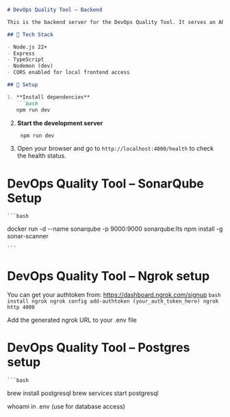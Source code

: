 ```markdown
# DevOps Quality Tool – Backend

This is the backend server for the DevOps Quality Tool. It serves an API that provides a health check and will later handle analysis of GitHub repositories.

## 🧰 Tech Stack

- Node.js 22+
- Express
- TypeScript
- Nodemon (dev)
- CORS enabled for local frontend access

## 🔧 Setup

1. **Install dependencies**
   ```bash
   npm run dev
   ```
2. **Start the development server**
   ```bash
    npm run dev
   ```
3. Open your browser and go to `http://localhost:4000/health` to check the health status.

# DevOps Quality Tool – SonarQube Setup
    ```bash
docker run -d --name sonarqube -p 9000:9000 sonarqube:lts
npm install -g sonar-scanner

    ```

# DevOps Quality Tool – Ngrok setup
You can get your authtoken from: https://dashboard.ngrok.com/signup
    ```bash
install ngrok
ngrok config add-authtoken (your_auth_token_here)
ngrok http 4000
    ```

Add the generated ngrok URL to your .env file


# DevOps Quality Tool – Postgres setup
    ```bash
brew install postgresql
brew services start postgresql

whoami in .env (use for database access)

   ```
